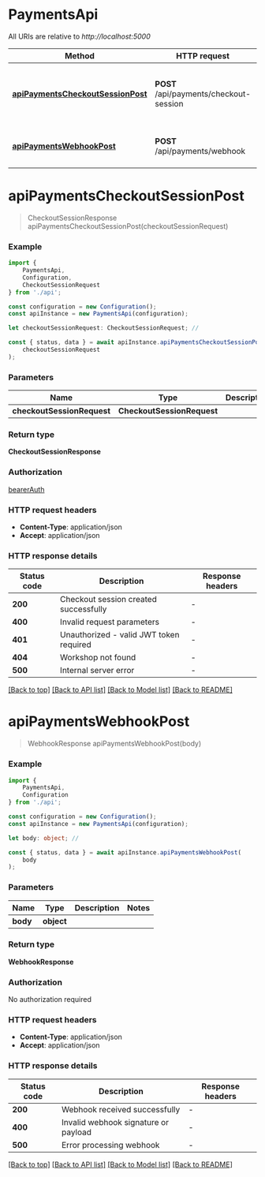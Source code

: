 # PaymentsApi

All URIs are relative to *http://localhost:5000*

|Method | HTTP request | Description|
|------------- | ------------- | -------------|
|[**apiPaymentsCheckoutSessionPost**](#apipaymentscheckoutsessionpost) | **POST** /api/payments/checkout-session | Create a new Stripe Checkout session for workshop booking|
|[**apiPaymentsWebhookPost**](#apipaymentswebhookpost) | **POST** /api/payments/webhook | Handle Stripe webhook events|

# **apiPaymentsCheckoutSessionPost**
> CheckoutSessionResponse apiPaymentsCheckoutSessionPost(checkoutSessionRequest)


### Example

```typescript
import {
    PaymentsApi,
    Configuration,
    CheckoutSessionRequest
} from './api';

const configuration = new Configuration();
const apiInstance = new PaymentsApi(configuration);

let checkoutSessionRequest: CheckoutSessionRequest; //

const { status, data } = await apiInstance.apiPaymentsCheckoutSessionPost(
    checkoutSessionRequest
);
```

### Parameters

|Name | Type | Description  | Notes|
|------------- | ------------- | ------------- | -------------|
| **checkoutSessionRequest** | **CheckoutSessionRequest**|  | |


### Return type

**CheckoutSessionResponse**

### Authorization

[bearerAuth](../README.md#bearerAuth)

### HTTP request headers

 - **Content-Type**: application/json
 - **Accept**: application/json


### HTTP response details
| Status code | Description | Response headers |
|-------------|-------------|------------------|
|**200** | Checkout session created successfully |  -  |
|**400** | Invalid request parameters |  -  |
|**401** | Unauthorized - valid JWT token required |  -  |
|**404** | Workshop not found |  -  |
|**500** | Internal server error |  -  |

[[Back to top]](#) [[Back to API list]](../README.md#documentation-for-api-endpoints) [[Back to Model list]](../README.md#documentation-for-models) [[Back to README]](../README.md)

# **apiPaymentsWebhookPost**
> WebhookResponse apiPaymentsWebhookPost(body)


### Example

```typescript
import {
    PaymentsApi,
    Configuration
} from './api';

const configuration = new Configuration();
const apiInstance = new PaymentsApi(configuration);

let body: object; //

const { status, data } = await apiInstance.apiPaymentsWebhookPost(
    body
);
```

### Parameters

|Name | Type | Description  | Notes|
|------------- | ------------- | ------------- | -------------|
| **body** | **object**|  | |


### Return type

**WebhookResponse**

### Authorization

No authorization required

### HTTP request headers

 - **Content-Type**: application/json
 - **Accept**: application/json


### HTTP response details
| Status code | Description | Response headers |
|-------------|-------------|------------------|
|**200** | Webhook received successfully |  -  |
|**400** | Invalid webhook signature or payload |  -  |
|**500** | Error processing webhook |  -  |

[[Back to top]](#) [[Back to API list]](../README.md#documentation-for-api-endpoints) [[Back to Model list]](../README.md#documentation-for-models) [[Back to README]](../README.md)

